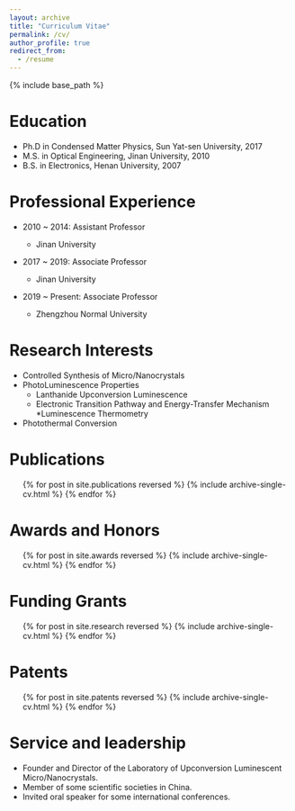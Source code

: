 ```yaml
---
layout: archive
title: "Curriculum Vitae"
permalink: /cv/
author_profile: true
redirect_from:
  - /resume
---
```


{% include base_path %}

Education
======
* Ph.D in Condensed Matter Physics, Sun Yat-sen University, 2017
* M.S. in Optical Engineering, Jinan University, 2010
* B.S. in Electronics, Henan University, 2007

Professional Experience
======
* 2010 ~ 2014: Assistant Professor
  * Jinan University

* 2017 ~ 2019: Associate Professor
  * Jinan University

* 2019 ~ Present: Associate Professor
  * Zhengzhou Normal University

Research Interests
======
* Controlled Synthesis of Micro/Nanocrystals
* PhotoLuminescence Properties
  * Lanthanide Upconversion Luminescence
  * Electronic Transition Pathway and Energy-Transfer Mechanism
  *Luminescence Thermometry
* Photothermal Conversion

Publications
======
  <ul>{% for post in site.publications reversed %}
    {% include archive-single-cv.html %}
  {% endfor %}</ul>

Awards and Honors
======
  <ul>{% for post in site.awards reversed %}
    {% include archive-single-cv.html %}
  {% endfor %}</ul>

Funding Grants
======
  <ul>{% for post in site.research reversed %}
    {% include archive-single-cv.html %}
  {% endfor %}</ul>
 
Patents
======
  <ul>{% for post in site.patents reversed %}
    {% include archive-single-cv.html %}
  {% endfor %}</ul>

Service and leadership
======
* Founder and Director of the Laboratory of Upconversion Luminescent Micro/Nanocrystals.
* Member of some scientific societies in China.
* Invited oral speaker for some international conferences.

